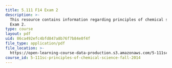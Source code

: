 ```yaml
---
title: 5.111 F14 Exam 2
description: >-
  This resource contains information regarding principles of chemical science:
  Exam 2.
type: course
layout: pdf
uid: 86ca492efc4bfd847a8b76f7b84e0f4f
file_type: application/pdf
file_location: >-
  https://open-learning-course-data-production.s3.amazonaws.com/5-111sc-principles-of-chemical-science-fall-2014/86ca492efc4bfd847a8b76f7b84e0f4f_MIT5_111F14_Exam2.pdf
course_id: 5-111sc-principles-of-chemical-science-fall-2014
---
```

